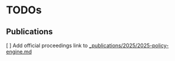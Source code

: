 # TODOs

## Publications
[ ] Add official proceedings link to [_publications/2025/2025-policy-engine.md](_publications/2025/2025-policy-engine.md)